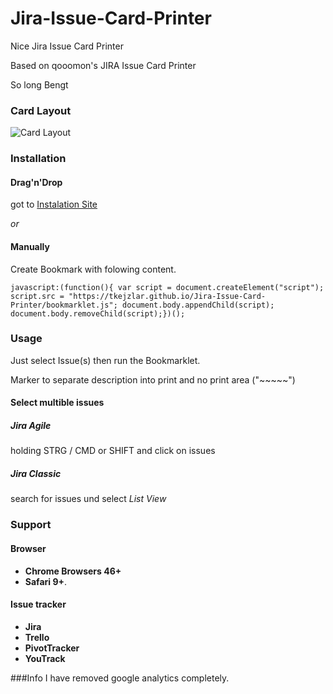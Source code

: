 # Jira-Issue-Card-Printer
Nice Jira Issue Card Printer

Based on qooomon's JIRA Issue Card Printer

So long
Bengt

### Card Layout
![Card Layout](CardExample.png)

### Installation
#### Drag'n'Drop
got to [Instalation Site](https://tkejzlar.github.io/Jira-Issue-Card-Printer/bookmarkInstalation.html)

*or*

#### Manually
Create Bookmark with folowing content.
```
javascript:(function(){ var script = document.createElement("script"); script.src = "https://tkejzlar.github.io/Jira-Issue-Card-Printer/bookmarklet.js"; document.body.appendChild(script); document.body.removeChild(script);})();
```

### Usage
Just select Issue(s) then run the Bookmarklet.

Marker to separate description into print and no print area ("~~~~~")

#### Select multible issues
##### Jira Agile
holding STRG / CMD or SHIFT and click on issues
##### Jira Classic
search for issues und select *List View*

### Support
#### Browser
* **Chrome Browsers 46+**
* **Safari 9+**.

#### Issue tracker
* **Jira**
* **Trello**
* **PivotTracker**
* **YouTrack**

###Info
I have removed google analytics completely.
